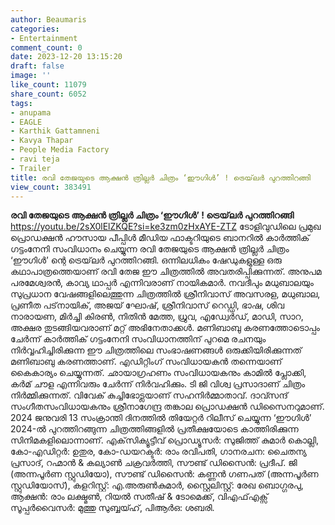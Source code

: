 ```yaml
---
author: Beaumaris
categories:
- Entertainment
comment_count: 0
date: 2023-12-20 13:15:20
draft: false
image: ''
like_count: 11079
share_count: 6052
tags:
- anupama
- EAGLE
- Karthik Gattamneni
- Kavya Thapar
- People Media Factory
- ravi teja
- Trailer
title: രവി തേജയുടെ ആക്ഷൻ ത്രില്ലർ ചിത്രം ‘ഈഗിൾ’ ! ട്രെയ്‌ലർ പുറത്തിറങ്ങി
view_count: 383491
---
```


**രവി തേജയുടെ ആക്ഷൻ ത്രില്ലർ ചിത്രം ‘ഈഗിൾ’ ! ട്രെയ്‌ലർ പുറത്തിറങ്ങി** https://youtu.be/2sX0lElZKQE?si=ke3zm0zHxAYE-ZTZ ടോളിവുഡിലെ പ്രമുഖ പ്രൊഡക്ഷൻ ഹൗസായ പീപ്പിൾ മീഡിയ ഫാക്ടറിയുടെ ബാനറിൽ കാർത്തിക് ഗട്ടംനേനി സംവിധാനം ചെയ്യുന്ന രവി തേജയുടെ ആക്ഷൻ ത്രില്ലർ ചിത്രം ‘ഈഗിൾ’ ന്റെ ട്രെയ്‌ലർ പുറത്തിറങ്ങി. ഒന്നിലധികം ഷേഡുകളുള്ള ഒരു കഥാപാത്രത്തെയാണ് രവി തേജ ഈ ചിത്രത്തിൽ അവതരിപ്പിക്കുന്നത്. അനുപമ പരമേശ്വരൻ, കാവ്യ ഥാപ്പർ എന്നിവരാണ് നായികമാർ. നവദീപും മധുബാലയും സുപ്രധാന വേഷങ്ങളിലെത്തുന്ന ചിത്രത്തിൽ ശ്രീനിവാസ് അവസരള, മധുബാല, പ്രണീത പട്‌നായിക്, അജയ് ഘോഷ്, ശ്രീനിവാസ് റെഡ്ഡി, ഭാഷ, ശിവ നാരായണ, മിർച്ചി കിരൺ, നിതിൻ മേത്ത, ധ്രുവ, എഡ്വേർഡ്, മാഡി, സാറ, അക്ഷര തുടങ്ങിയവരാണ് മറ്റ് അഭിനേതാക്കൾ. മണിബാബു കരണത്തോടൊപ്പം ചേർന്ന് കാർത്തിക് ഗട്ടംനേനി സംവിധാനത്തിന് പുറമെ രചനയും നിർവ്വഹിച്ചിരിക്കുന്ന ഈ ചിത്രത്തിലെ സംഭാഷണങ്ങൾ ഒരുക്കിയിരിക്കുന്നത് മണിബാബു കരണത്താണ്. എഡിറ്റിംഗ് സംവിധായകൻ തന്നെയാണ് കൈകാര്യം ചെയ്യുന്നത്. ഛായാഗ്രഹണം സംവിധായകനും കാമിൽ പ്ലോക്കി, കർമ് ചൗള എന്നിവരും ചേർന്ന് നിർവഹിക്കും. ടി ജി വിശ്വ പ്രസാദാണ് ചിത്രം നിർമ്മിക്കുന്നത്. വിവേക് ​​കുച്ചിഭോട്ലയാണ് സഹനിർമ്മാതാവ്. ദാവ്സന്ദ് സംഗീതസംവിധായകനും ശ്രീനാഗേന്ദ്ര തങ്കാല പ്രൊഡക്ഷൻ ഡിസൈനറുമാണ്. 2024 ജനുവരി 13 സംക്രാന്തി ദിനത്തിൽ തിയേറ്റർ റിലീസ് ചെയ്യുന്ന ‘ഈഗിൾ’ 2024-ൽ പുറത്തിറങ്ങുന്ന ചിത്രത്തിങ്ങളിൽ പ്രതീക്ഷയോടെ കാത്തിരിക്കുന്ന സിനിമകളിലൊന്നാണ്. എക്‌സിക്യൂട്ടീവ് പ്രൊഡ്യൂസർ: സുജിത്ത് കുമാർ കൊല്ലി, കോ-എഡിറ്റർ: ഉതുര, കോ-ഡയറക്ടർ: രാം രവിപതി, ​ഗാനരചന: ചൈതന്യ പ്രസാദ്, റഹ്മാൻ & കല്യാൺ ചക്രവർത്തി, സൗണ്ട് ഡിസൈൻ: പ്രദീപ്. ജി (അന്നപൂർണ സ്റ്റുഡിയോ), സൗണ്ട് ഡിസൈൻ: കണ്ണൻ ഗണപത് (അന്നപൂർണ സ്റ്റുഡിയോസ്), കളറിസ്റ്റ്: എ.അരുൺകുമാർ, സ്റ്റൈലിസ്റ്റ്: രേഖ ബൊഗ്ഗരപു, ആക്ഷൻ: രാം ലക്ഷ്മൺ, റിയൽ സതീഷ് & ടോമെക്ക്, വിഎഫ്എക്സ് സൂപ്പർവൈസർ: മുത്തു സുബ്ബയ്ഹ്, പിആർഒ: ശബരി.
